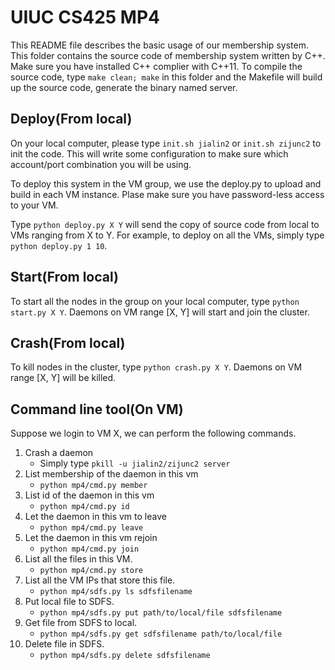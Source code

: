 # UIUC CS425 MP4
This README file describes the basic usage of our membership system. This folder contains the source code of membership system written by C++. Make sure you have installed C++ complier with C++11. To compile the source code, type `make clean; make` in this folder and the Makefile will build up the source code, generate the binary named server.

## Deploy(From local)
On your local computer, please type `init.sh jialin2` or `init.sh zijunc2` to init the code. This will write some configuration to make sure which account/port combination you will be using.

To deploy this system in the VM group, we use the deploy.py to upload and build in each VM instance. Plase make sure you have password-less access to your VM.

Type `python deploy.py X Y` will send the copy of source code from local to VMs ranging from X to Y. For example, to deploy on all the VMs, simply type `python deploy.py 1 10`.

## Start(From local)
To start all the nodes in the group on your local computer, type `python start.py X Y`. Daemons on VM range [X, Y] will start and join the cluster.

## Crash(From local)
To kill nodes in the cluster, type `python crash.py X Y`. Daemons on VM range [X, Y] will be killed.

## Command line tool(On VM)
Suppose we login to VM X, we can perform the following commands.
1. Crash a daemon
    * Simply type `pkill -u jialin2/zijunc2 server`
2. List membership of the daemon in this vm
    * `python mp4/cmd.py member`
3. List id of the daemon in this vm
    * `python mp4/cmd.py id`
4. Let the daemon in this vm to leave
    * `python mp4/cmd.py leave`
5. Let the daemon in this vm rejoin
    * `python mp4/cmd.py join`
6. List all the files in this VM.
    * `python mp4/cmd.py store`
7. List all the VM IPs that store this file.
    * `python mp4/sdfs.py ls sdfsfilename`
8. Put local file to SDFS.
    * `python mp4/sdfs.py put path/to/local/file sdfsfilename`
9. Get file from SDFS to local.
    * `python mp4/sdfs.py get sdfsfilename path/to/local/file`
10. Delete file in SDFS.
    * `python mp4/sdfs.py delete sdfsfilename`
    
    
